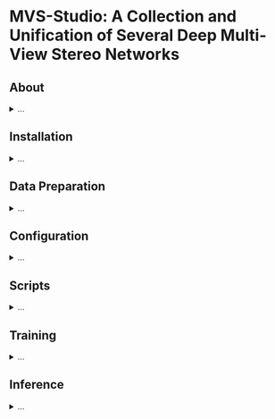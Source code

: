 # MVS-Studio: A Collection and Unification of Several Deep Multi-View Stereo Networks

## About
<details>
<summary>...</summary>
  
### Current Architectures
We are currently supporting the following network architectures:
-  MVSNet: Depth Inference for Unstructured Multi-view Stereo | [paper](https://openaccess.thecvf.com/content_ECCV_2018/papers/Yao_Yao_MVSNet_Depth_Inference_ECCV_2018_paper.pdf)
-  Non-parametric Depth Distribution Modelling based Depth Inference for Multi-view Stereo | [paper](https://openaccess.thecvf.com/content/CVPR2022/papers/Yang_Non-Parametric_Depth_Distribution_Modelling_Based_Depth_Inference_for_Multi-View_Stereo_CVPR_2022_paper.pdf)
-  Generalized Binary Search Network for Highly-Efficient Multi-View Stereo | [paper](https://openaccess.thecvf.com/content/CVPR2022/papers/Mi_Generalized_Binary_Search_Network_for_Highly-Efficient_Multi-View_Stereo_CVPR_2022_paper.pdf)

### Current Datasets
We are currently supporting the following datasets (see 'Data Preparation' for downloading each dataset):
-  DTU | [website](http://roboimagedata.compute.dtu.dk/?page_id=36)
-  Tanks & Temples | [website](https://www.tanksandtemples.org/)
</details>

## Installation
<details>
<summary>...</summary>
  
### Conda Environment
For our environment setup, we use [conda](https://www.anaconda.com/download/). Please install conda and run the following command:
```bash
conda create -n mvs_studio python=3.9
```

Once created, activate the environment:
```bash
conda activate mvs_studio
```

### Python Dependancies
With the conda environment activated, install the python dependencies:
```bash
pip install -r requirements.txt --user
```

This project uses [PyTorch](https://pytorch.org/) (currently supporting v2.2.2+cu118), please install the latest version:
```bash
pip install torch==2.2.2+cu118 torchvision==0.17.2+cu118 torchaudio==2.2.2+cu118 --index-url https://download.pytorch.org/whl/cu118
```

Please install [PyTorch3D](https://github.com/facebookresearch/pytorch3d) (currently supporting v0.7.6):
```bash
pip install git+https://github.com/facebookresearch/pytorch3d.git
```

Followed by [Tiny-Cuda-NN](https://github.com/NVlabs/tiny-cuda-nn) (currently supporting v1.7):
```bash
pip install git+https://github.com/NVlabs/tiny-cuda-nn/#subdirectory=bindings/torch
```

Lastly, please install [TorchSparse](https://github.com/mit-han-lab/torchsparse) (currently supporting v1.4.0):
```bash
sudo apt-get install libsparsehash-dev
```
```bash
pip install --upgrade git+https://github.com/mit-han-lab/torchsparse.git@v1.4.0
```
</details>

## Data Preparation
<details>
<summary>...</summary>
  
We provide several datasets used in our experiments in an organized and consistent format:
- [DTU](https://stevens0-my.sharepoint.com/:f:/g/personal/nburgdor_stevens_edu/Eq8I4ewt8z1Hs9JHtYLSeaMBOWBnaMgofIUk_Gbj6gisYw?e=c06ddg)
- [TNT]() (coming soon...)
- [BlendedMVS]() (coming soon...)
- [Replica]() (coming soon...)
- [ScanNet]() (coming soon...)

If you would like to use your own data, please feel free to create a new class for the dataset in `src/datasets/<DATASET>.py`. Please feel free to look at any of the existing implementations for reference. They are all very similar. NOTE: The `BaseDataset` class in the `src/dataset/BaseDataset.py` file should not need updating to support new datasets. Only the `build_dataset` function at the top of the file would need updating to be able to locate and import the new dataset. You will receive an error specifying your dataset cannot be found if you forget to update this function. Additionally, please update the ```choices=["ScanNet", "Replica", "DTU", "TNT"]``` list for the ```--dataset``` argument in the ```src/config.py``` file with your new dataset name for argument parsing.
</details>

## Configuration
<details>
<summary>...</summary>
  
Before running training or inference, please update the config file for the dataset you would like to run. The config files are located under `configs/<NETWORK>/<DATASET>/` (e.g. `configs/NP_CVP_MVSNet/DTU/DTU.yaml`). The only entries that need to be modified are the ones involving path information, shown in the following:

```yaml
data_path: <path-to-dataset>
output_path: <desired-output-path>
device: cuda:<desired-device-id>

eval:
  ckpt_file: <path-to-pretrained-model>
```
</details>

## Scripts
<details>
<summary>...</summary>
  
We provide two scripts, one for running training ```scripts/training.sh``` and one for running inference ```scripts/inference.sh```. These scripts take three required arguments as input:
```bash
script <DATASET> <NETWORK> <GPU-ID-VISIBILITY>
```

Below is an examples of running our training script on the DTU database using the NP-CVP-MVSNet network using GPU with ID=1 as the visible GPU:
```bash
./scripts/training.sh DTU NP_CVP_MVSNet 1
```

And similar for running inference:
```bash
./scripts/inference.sh DTU NP_CVP_MVSNet 1
```

NOTE: We currently only support single GPU operation. This also effectively requires the following:
```yaml
device: cuda:0
```
</details>


## Training
<details>
<summary>...</summary>
  
When training any of the networks from scratch, a `./log/` folder will be created in the top-level directory of the repository, storing the current configuration as well as checkpoints for each epoch during training. If you would like to continue training from a specific checkpoint or pretrained model, edit the config file to include the path to the checkpoint:
```yaml
training:
  ckpt_file: <path-to-model-checkpoint>
```
Please leave this key blank (or comment out the path) if you do not wish to continue training from some model checkpoint. The scenes that will be used for training and validation are the ones listed in the files `configs/<NETWORK>/<DATASET>/scene_lists/[training|validation].txt`. The format for this file is one scene per line (case-sensitive) (NOTE: empty lines will be counted as a scene. Please remove them before running the scripts).
</details>

## Inference
<details>
<summary>...</summary>
  
We provide [pretrained models]() (coming soon...) for our method. Simply run the inference script with the desired arguments as show above.

These bash scripts will run the `inference.py` python script with the appropriate config file and dataset tag. The scenes that will be processed are the ones listed in the file `configs/<NETWORK>/<DATASET>/scene_lists/inference.txt`. The format for this file is one scene per line (case-sensitive) (NOTE: empty lines will be counted as a scene. Please remove them before running the scripts). For the DTU dataset, the `inference.py` script automatically evaluates all point clouds output from our system following our dense evaluation script.
</details>
